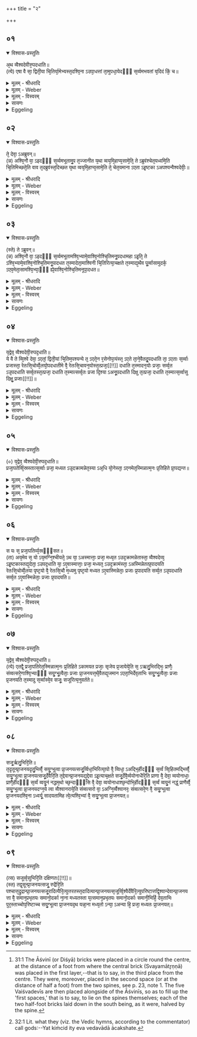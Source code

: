 +++
title = "२"

+++


## ०१


<details open><summary>विश्वास-प्रस्तुतिः</summary>

अ᳘थ व्वैश्वदेवीरु᳘पदधाति॥  
(त्ये) एषा वै सा᳘ द्विती᳘या चि᳘तिर्या᳘मेभ्यस्त᳘दश्वि᳘ना ऽउपा᳘धत्तां ता᳘मुपधा᳘येदᳫँ᳭ स᳘र्व्वमभवतां य᳘दिदं किं᳘ च॥
</details>

<details><summary>मूलम् - श्रीधरादि</summary>

अ᳘थ व्वैश्वदेवीरु᳘पदधाति॥  
(त्ये) एषा वै सा᳘ द्विती᳘या चि᳘तिर्या᳘मेभ्यस्त᳘दश्वि᳘ना ऽउपा᳘धत्तां ता᳘मुपधा᳘येदᳫँ᳭ स᳘र्व्वमभवतां य᳘दिदं किं᳘ च॥
</details>

<details><summary>मूलम् - Weber</summary>

अ᳘थ वैश्वदेवीरु᳘पदधाति॥  
एषा वै सा᳘ द्वीती᳘या चि᳘तिर्या᳘मेभ्यस्त᳘दश्वि᳘ना उपा᳘धत्तां ता᳘मुपधा᳘येदᳫं स᳘र्वमभवतां य᳘दिदं किं᳘ च॥
</details>

<details><summary>मूलम् - विस्वरम्</summary>


</details>

<details><summary>सायणः</summary>

…
</details>

<details><summary>Eggeling</summary>

1. He then lays down the Vaiśvadevī (All-gods’ bricks). For this second layer is that one which the Aśvins at that time laid down for them (the gods); and by laying it down they became everything here whatsoever there is here.
</details>


## ०२


<details open><summary>विश्वास-प्रस्तुतिः</summary>

ते᳘ देवा᳘ ऽअब्रुवन्॥  
(न्न) अश्वि᳘नौ वा᳘ ऽइदᳫँ᳭ स᳘र्व्वमभूतामु᳘प त᳘ज्जानीत य᳘था व्वय᳘मि᳘हाप्य᳘सामे᳘ति᳘ ते ऽब्रुवंश्चेत᳘यध्वमि᳘ति चि᳘तिमिच्छते᳘ति वाव त᳘दब्रुवंस्त᳘दिच्छत य᳘था व्वय᳘मि᳘हाप्य᳘सामे᳘ति ते᳘ चेत᳘यमाना ऽएता ऽइ᳘ष्टका ऽअपश्यन्वैश्वदेवीः᳘॥
</details>

<details><summary>मूलम् - श्रीधरादि</summary>

ते᳘ देवा᳘ ऽअब्रुवन्॥  
(न्न) अश्वि᳘नौ वा᳘ ऽइदᳫँ᳭ स᳘र्व्वमभूतामु᳘प त᳘ज्जानीत य᳘था व्वय᳘मि᳘हाप्य᳘सामे᳘ति᳘ ते ऽब्रुवंश्चेत᳘यध्वमि᳘ति चि᳘तिमिच्छते᳘ति वाव त᳘दब्रुवंस्त᳘दिच्छत य᳘था व्वय᳘मि᳘हाप्य᳘सामे᳘ति ते᳘ चेत᳘यमाना ऽएता ऽइ᳘ष्टका ऽअपश्यन्वैश्वदेवीः᳘॥
</details>

<details><summary>मूलम् - Weber</summary>

ते᳘ देवा᳘ अब्रुवन्॥  
अश्वि᳘नौ वा᳘ इदᳫं स᳘र्वमभूतामु᳘प त᳘ज्जानीत य᳘था व्य᳘मिॗहाप्य᳘सामे᳘तिॗ ते ऽब्रुवंश्चेत᳘यध्वमि᳘ति चि᳘तिमिछते᳘ति वाव त᳘दब्रुवंस्त᳘दिछत य᳘था वय᳘मिॗहाप्य᳘सामे᳘ति ते᳘ चेत᳘यमाना एता इ᳘ष्टका अपश्यन्वैश्वदेवीः॥
</details>

<details><summary>मूलम् - विस्वरम्</summary>


</details>

<details><summary>सायणः</summary>

…
</details>

<details><summary>Eggeling</summary>

2. The gods spake, 'The Aśvins have become everything here: think ye upon this as to how we also may share in it!' They said, 'Meditate ye (cit)!' whereby, no doubt, they meant to say, Seek ye a layer (citi)! seek ye in what way we also may share in it!' whilst meditating, they saw these Vaiśvadevī (All-gods’) bricks.
</details>


## ०३


<details open><summary>विश्वास-प्रस्तुतिः</summary>

(स्ते) ते ऽब्रुवन्॥  
(न्न) अश्वि᳘नौ वा᳘ ऽइदᳫँ᳭ स᳘र्व्वमभूतामश्वि᳘भ्यामे᳘वाश्वि᳘नोश्चि᳘तिमनू᳘पदधामहा ऽइ᳘ति᳘ ते ऽश्वि᳘भ्यामे᳘वाश्वि᳘नोश्चि᳘तिमनू᳘पादधत त᳘स्मादेता᳘माश्विनी चि᳘तिरित्या᳘चक्षते त᳘स्माद्य᳘थैव पू᳘र्व्वासामुदर्क᳘ ऽएव᳘मेता᳘सामश्वि᳘भ्या᳘ᳫँ᳘ ह्ये᳘वाश्वि᳘नोश्चि᳘तिमनूपा᳘दधत॥
</details>

<details><summary>मूलम् - श्रीधरादि</summary>

(स्ते) ते ऽब्रुवन्॥  
(न्न) अश्वि᳘नौ वा᳘ ऽइदᳫँ᳭ स᳘र्व्वमभूतामश्वि᳘भ्यामे᳘वाश्वि᳘नोश्चि᳘तिमनू᳘पदधामहा ऽइ᳘ति᳘ ते ऽश्वि᳘भ्यामे᳘वाश्वि᳘नोश्चि᳘तिमनू᳘पादधत त᳘स्मादेता᳘माश्विनी चि᳘तिरित्या᳘चक्षते त᳘स्माद्य᳘थैव पू᳘र्व्वासामुदर्क᳘ ऽएव᳘मेता᳘सामश्वि᳘भ्या᳘ᳫँ᳘ ह्ये᳘वाश्वि᳘नोश्चि᳘तिमनूपा᳘दधत॥
</details>

<details><summary>मूलम् - Weber</summary>

ते ऽब्रुवन्॥  
अश्वि᳘नौ वा᳘ इदᳫं सर्वमभूतामश्वि᳘भ्यामेॗवाश्वि᳘नोश्चितिमनू᳘पदधामहा इ᳘तिॗ ते ऽश्वि᳘भ्यामेॗवाश्वि᳘नोश्चि᳘तिमनू᳘पादधत त᳘स्मादेता᳘माश्विनी चि᳘तिरित्या᳘चक्षते त᳘स्माद्य᳘थैव पू᳘र्वासामुदर्क᳘ एव᳘मेता᳘सामिश्वि᳘भ्याॗᳫंॗ ह्येॗवाश्वि᳘नोश्चि᳘तिमनूपा᳘दधत॥
</details>

<details><summary>मूलम् - विस्वरम्</summary>


</details>

<details><summary>सायणः</summary>

…
</details>

<details><summary>Eggeling</summary>

3. They said, 'The Aśvins have become everything here: with the help of the Aśvins let us lay down (bricks) along with the Aśvins’ layer!' With the help of the Aśvins they accordingly laid down (bricks) along with the Aśvins’ layer, whence they call this the Aśvins’ layer. Hence the end of these (bricks) is the same as that of the former ones; for they laid them down with the help of the Aśvins along with the Aśvins’ layer.
</details>


## ०४


<details open><summary>विश्वास-प्रस्तुतिः</summary>

य᳘द्वेव᳘ व्वैश्वदेवी᳘रुपद᳘धाति॥  
ये वै ते व्वि᳘श्वे देवा᳘ ऽएतां᳘ द्विती᳘यां चि᳘तिम᳘पश्यन्ये त᳘ ऽएते᳘न र᳘सेनोपा᳘यंस्त᳘ ऽएते ता᳘ने᳘वैतदु᳘पदधाति ता᳘ ऽएताः स᳘र्व्वाः प्रजास्ता᳘ रेतःसि᳘चोर्व्वे᳘लयो᳘पदधातीमे वै᳘ रेतःसि᳘चावन᳘योस्त᳘त्प्रजा᳘[[!!]] दधाति त᳘स्मादन᳘योः प्रजाः᳘ सर्व्व᳘त ऽउ᳘पदधाति सर्व्व᳘तस्त᳘त्प्रजा᳘ दधाति त᳘स्मात्सर्व्व᳘तः प्रजा दि᳘श्या ऽअनू᳘पदधाति दिक्षु त᳘त्प्रजा᳘ दधाति त᳘स्मात्स᳘र्व्वासु दिक्षु᳘ प्रजाः[[!!]]॥
</details>

<details><summary>मूलम् - श्रीधरादि</summary>

य᳘द्वेव᳘ व्वैश्वदेवी᳘रुपद᳘धाति॥  
ये वै ते व्वि᳘श्वे देवा᳘ ऽएतां᳘ द्विती᳘यां चि᳘तिम᳘पश्यन्ये त᳘ ऽएते᳘न र᳘सेनोपा᳘यंस्त᳘ ऽएते ता᳘ने᳘वैतदु᳘पदधाति ता᳘ ऽएताः स᳘र्व्वाः प्रजास्ता᳘ रेतःसि᳘चोर्व्वे᳘लयो᳘पदधातीमे वै᳘ रेतःसि᳘चावन᳘योस्त᳘त्प्रजा᳘[[!!]] दधाति त᳘स्मादन᳘योः प्रजाः᳘ सर्व्व᳘त ऽउ᳘पदधाति सर्व्व᳘तस्त᳘त्प्रजा᳘ दधाति त᳘स्मात्सर्व्व᳘तः प्रजा दि᳘श्या ऽअनू᳘पदधाति दिक्षु त᳘त्प्रजा᳘ दधाति त᳘स्मात्स᳘र्व्वासु दिक्षु᳘ प्रजाः[[!!]]॥
</details>

<details><summary>मूलम् - Weber</summary>

य᳘द्वेव᳘ वैश्वदेवी᳘रुपद᳘धाति॥  
ये वै ते वि᳘श्वे देवा᳘ एतां᳘ द्विती᳘यां चि᳘तिम᳘पश्यन्ये त᳘ एते᳘न र᳘सेनोपा᳘यंस्त᳘ एते ता᳘नेॗवैतदु᳘पदधाति ता᳘ एताः स᳘र्वाः प्रजास्ता᳘ रेतःसि᳘चोर्वे᳘लयो᳘पदधातीमे वै᳘ रेतःसिचा᳘वन᳘योस्त᳘त्प्रजा᳘ दधाति त᳘स्मादन᳘योः प्रजाः᳘ सर्व᳘त उ᳘पदधाति सर्व᳘तस्त᳘त्प्रजा᳘ दधाति त᳘स्मात्सर्व᳘तः प्रजा दि᳘श्या अनू᳘पदधाति दिक्षु त᳘त्प्रजा᳘ दधाति त᳘स्मात्स᳘र्वासु दिक्षु᳘ प्रजाः᳟॥
</details>

<details><summary>मूलम् - विस्वरम्</summary>


</details>

<details><summary>सायणः</summary>

…
</details>

<details><summary>Eggeling</summary>

4. And, again, as to why he lays down the

 All-gods’ (bricks). These indeed are those same All-gods who saw this second layer, and who came nigh with that life-sap: it is them he thereby bestows, that is, all these creatures. He lays them down in the range of the Retaḥsic; for the Retaḥsic are these two (heaven and earth): within these two (worlds) he thus places creatures; whence there are creatures within these two (worlds). He places (bricks) on every side: he thus places creatures everywhere, whence there are creatures everywhere. He places them alongside of the regional ones [^egg_85]: he thus places creatures in the regions (quarters); whence there are creatures in all the (four) quarters.

[^egg_85]: 31:1 The Āśvinī (or Diśyā) bricks were placed in a circle round the centre, at the distance of a foot from where the central brick (Svayamātr̥ṇṇā) was placed in the first layer,--that is to say, in the third place from the centre. They were, moreover, placed in the second space (or at the distance of half a foot) from the two spines, see p. 23, note 1. The five Vaiśvadevīs are then placed alongside of the Āśvinīs, so as to fill up the 'first spaces,' that is to say, to lie on the spines themselves; each of the two half-foot bricks laid down in the south being, as it were, halved by the spine.
</details>


## ०५


<details open><summary>विश्वास-प्रस्तुतिः</summary>

(०) य᳘द्वेव᳘ व्वैश्वदेवी᳘रुपद᳘धाति॥  
प्रजा᳘पतेर्व्वि᳘स्रस्तात्स᳘र्व्वाः प्रजा᳘ मध्यत ऽउ᳘दक्रामन्नेत᳘स्या ऽअ᳘धि यो᳘नेस्ता᳘ ऽएनमेत᳘स्मिन्नात्म᳘नः प्र᳘तिहिते प्रा᳘पद्यन्त॥
</details>

<details><summary>मूलम् - श्रीधरादि</summary>

(०) य᳘द्वेव᳘ व्वैश्वदेवी᳘रुपद᳘धाति॥  
प्रजा᳘पतेर्व्वि᳘स्रस्तात्स᳘र्व्वाः प्रजा᳘ मध्यत ऽउ᳘दक्रामन्नेत᳘स्या ऽअ᳘धि यो᳘नेस्ता᳘ ऽएनमेत᳘स्मिन्नात्म᳘नः प्र᳘तिहिते प्रा᳘पद्यन्त॥
</details>

<details><summary>मूलम् - Weber</summary>

य᳘द्वेव᳘ वैश्वदेवी᳘रुपद᳘धाति॥  
प्रजा᳘पतेर्वि᳘स्रस्तात्स᳘र्वाः प्रजा᳘ मध्यत उ᳘दक्रामन्नेत᳘स्या अ᳘धि यो᳘नेस्ता᳘ एनमेत᳘स्मिन्न्:त्म᳘नः प्र᳘तिहिते प्रा᳘पद्यन्त॥
</details>

<details><summary>मूलम् - विस्वरम्</summary>


</details>

<details><summary>सायणः</summary>

…
</details>

<details><summary>Eggeling</summary>

5. And, again, as to why he lays down the All-gods’ (bricks). When Prajāpati had become relaxed, all creatures went forth from the midst of him, from that birth-place of theirs. When that (central part) of his body had been restored, they entered him.
</details>


## ०६


<details open><summary>विश्वास-प्रस्तुतिः</summary>

स यः स᳘ प्रजा᳘पतिर्व्य᳘स्रᳫँ᳭सत॥  
(ता) अय᳘मेव स᳘ यो ऽय᳘मग्नि᳘श्चीयते᳘ ऽथ या᳘ ऽअस्मात्ताः᳘ प्रजा᳘ मध्य᳘त ऽउद᳘क्रामन्नेतास्ता᳘ व्वैश्वदेव्य᳘ ऽइ᳘ष्टकास्तद्य᳘देता᳘ ऽउपद᳘धाति या᳘ ऽए᳘वास्मात्ताः᳘ प्रजा᳘ मध्यत᳘ ऽउद᳘क्रामंस्ता᳘ ऽअस्मिन्नेतत्प्र᳘पादयति रेतःसि᳘चोर्व्वे᳘लया पृष्ट᳘यो वै᳘ रेतःसि᳘चौ म᳘ध्यमु पृष्ट᳘यो मध्यत ऽए᳘वास्मिन्नेताः᳘ प्रजाः प्र᳘पादयति सर्व्व᳘त ऽउ᳘पदधाति सर्व्व᳘त ऽए᳘वास्मिन्नेताः᳘ प्रजाः प्र᳘पादयति॥
</details>

<details><summary>मूलम् - श्रीधरादि</summary>

स यः स᳘ प्रजा᳘पतिर्व्य᳘स्रᳫँ᳭सत॥  
(ता) अय᳘मेव स᳘ यो ऽय᳘मग्नि᳘श्चीयते᳘ ऽथ या᳘ ऽअस्मात्ताः᳘ प्रजा᳘ मध्य᳘त ऽउद᳘क्रामन्नेतास्ता᳘ व्वैश्वदेव्य᳘ ऽइ᳘ष्टकास्तद्य᳘देता᳘ ऽउपद᳘धाति या᳘ ऽए᳘वास्मात्ताः᳘ प्रजा᳘ मध्यत᳘ ऽउद᳘क्रामंस्ता᳘ ऽअस्मिन्नेतत्प्र᳘पादयति रेतःसि᳘चोर्व्वे᳘लया पृष्ट᳘यो वै᳘ रेतःसि᳘चौ म᳘ध्यमु पृष्ट᳘यो मध्यत ऽए᳘वास्मिन्नेताः᳘ प्रजाः प्र᳘पादयति सर्व्व᳘त ऽउ᳘पदधाति सर्व्व᳘त ऽए᳘वास्मिन्नेताः᳘ प्रजाः प्र᳘पादयति॥
</details>

<details><summary>मूलम् - Weber</summary>

स यः स᳘ प्रजा᳘पतिर्व्य᳘स्रंसत॥  
अय᳘मेव सॗ यो ऽय᳘मग्नि᳘श्चीयते᳘ ऽथ या᳘ अस्मात्ताः᳘ प्रजा᳘ मध्य᳘त उद᳘क्रामन्नेतास्ता᳘ वैश्वदेव्य᳘ इ᳘ष्टकास्तद्य᳘देता᳘ उपद᳘धाति या᳘ एॗवास्मात्ताः᳘ प्रजा᳘ मध्यत᳘ उद᳘क्रामंस्ता᳘ अस्मिन्नेतत्प्र᳘पादयति रेतःसि᳘चोर्वे᳘लया पृष्ट᳘यो वै᳘ रेतःसि᳘चौ म᳘ध्यमु पृष्ट᳘यो मध्यत᳘ एॗवास्मिन्नेताः᳘ प्रजाः प्र᳘पादयति सर्व᳘त उ᳘पदधाति सर्व᳘त एॗवास्मिन्नेताः᳘ प्रजाः प्र᳘पादयति॥
</details>

<details><summary>मूलम् - विस्वरम्</summary>


</details>

<details><summary>सायणः</summary>

…
</details>

<details><summary>Eggeling</summary>

6. Now the Prajāpati who become relaxed is this very Agni (fire-altar) that is now being built up; and the creatures who went forth from the midst of him are these same All-gods’ bricks; and when he lays these down, he causes those creatures, which went forth from the midst of him, to enter him. In the range of the Retaḥsic (he places the Vaiśvadevī bricks), for the Retaḥsic are the ribs, and the ribs

are the middle: he thus causes the creatures to enter him in the very middle. He places them on all sides: on all sides he thus causes the creatures to enter him.
</details>


## ०७


<details open><summary>विश्वास-प्रस्तुतिः</summary>

य᳘द्वेव᳘ व्वैश्वदेवी᳘रुपद᳘धाति॥  
(त्ये) एतद्वै᳘ प्रजा᳘पतिरेत᳘स्मिन्नात्म᳘नः प्र᳘तिहिते ऽकामयत प्रजाः᳘ सृजेय प्र᳘जायेये᳘ति स᳘ ऽऋतु᳘भिरद्भिः᳘ प्राणैः᳘ संव्वत्सरे᳘णाश्वि᳘भ्याᳫँ᳭ सयु᳘ग्भू᳘त्वैताः᳘ प्रजाः प्रा᳘जनयत्त᳘थै᳘वैतद्य᳘जमान ऽएता᳘भिर्देव᳘ताभिः सयु᳘ग्भू᳘त्वैताः᳘ प्रजाः प्र᳘जनयति त᳘स्मादु स᳘र्व्वास्वे᳘व सजूः᳘ सजूरित्य᳘नुवर्तते॥
</details>

<details><summary>मूलम् - श्रीधरादि</summary>

य᳘द्वेव᳘ व्वैश्वदेवी᳘रुपद᳘धाति॥  
(त्ये) एतद्वै᳘ प्रजा᳘पतिरेत᳘स्मिन्नात्म᳘नः प्र᳘तिहिते ऽकामयत प्रजाः᳘ सृजेय प्र᳘जायेये᳘ति स᳘ ऽऋतु᳘भिरद्भिः᳘ प्राणैः᳘ संव्वत्सरे᳘णाश्वि᳘भ्याᳫँ᳭ सयु᳘ग्भू᳘त्वैताः᳘ प्रजाः प्रा᳘जनयत्त᳘थै᳘वैतद्य᳘जमान ऽएता᳘भिर्देव᳘ताभिः सयु᳘ग्भू᳘त्वैताः᳘ प्रजाः प्र᳘जनयति त᳘स्मादु स᳘र्व्वास्वे᳘व सजूः᳘ सजूरित्य᳘नुवर्तते॥
</details>

<details><summary>मूलम् - Weber</summary>

य᳘द्वेव᳘ वैश्वदेवी᳘रुपद᳘धाति॥  
एतद्वै᳘ प्रजा᳘पतिरेत᳘स्मिन्नात्म᳘नः प्र᳘तिहिते ऽकामयत प्रजाः᳘ सृजेय प्र᳘जायेये᳘ति स᳘ ऋतु᳘भिरद्भिः᳘ प्राणैः᳘ संवत्सरे᳘णाश्वि᳘भ्याᳫं सयु᳘ग्भूॗत्वैताः᳘ प्रजाः प्रा᳘जनयत्त᳘थैॗवैतद्य᳘जमान एता᳘भिर्देव᳘ताभिः सयु᳘ग्भूॗत्वैताः᳘ प्रजाः प्र᳘जनयति त᳘स्मादु स᳘र्वास्वे᳘व सजूः᳘-सजूरित्य᳘नुवर्तते॥
</details>

<details><summary>मूलम् - विस्वरम्</summary>


</details>

<details><summary>सायणः</summary>

…
</details>

<details><summary>Eggeling</summary>

7. And, again, as to why he lays down the Vaiśvadevī (bricks). At that time, when that (part) of his body had been restored, Prajāpati desired, 'May I create creatures, may I be reproduced!' Having entered into union with the seasons, the waters, the vital airs, the year, and the Aśvins, he produced these creatures; and in like manner does this Sacrificer, by entering into union with those deities, now produce these creatures. Hence with all (of these bricks, the word) sajush ('in union with') recurs.
</details>


## ०८


<details open><summary>विश्वास-प्रस्तुतिः</summary>

सजू᳘र्ऋतु᳘भिरि᳘ति॥  
त᳘दृतून्प्रा᳘जनयदृतु᳘भिर्व्वै᳘ सयु᳘ग्भूत्वा प्रा᳘जनयत्सजू᳘र्व्विधा᳘भिरित्या᳘पो वै᳘ व्विधा᳘ ऽअद्भि᳘र्हीदᳫँ᳭ स᳘र्व्वं व्वि᳘हितमद्भिर्व्वै᳘ सयु᳘ग्भूत्वा प्रा᳘जनयत्सजू᳘र्देवैरि᳘ति त᳘द्देवान्प्रा᳘जनयद्य᳘द्देवा ऽइ᳘त्याच᳘क्षते सजू᳘र्देवै᳘र्व्वयोनाधैरि᳘ति प्राणा वै᳘ देवा᳘ व्वयोनाधाः᳘ प्राणै᳘र्हीदᳫँ᳭ स᳘र्व्वं व्वयु᳘नं नद्धम᳘थो च्छ᳘न्दाᳫँ᳭सि वै᳘ देवा᳘ व्वयोनाधाश्छ᳘न्दोभि᳘र्हीदᳫँ᳭ स᳘र्व्वं व्वयु᳘नं नद्धं᳘ प्राणैर्व्वै᳘ सयु᳘ग्भूत्वा प्रा᳘जनयदग्न᳘ये त्वा व्वैश्वानराये᳘ति संव्वत्सरो वा᳘ ऽअग्नि᳘र्व्वैश्वानरः᳘ संव्वत्सरे᳘ण वै᳘ सयु᳘ग्भूत्वा प्रा᳘जनयदश्वि᳘ना ऽध्वर्यू᳘ सादयतामिह त्वे᳘त्यश्वि᳘भ्यां वै᳘ सयु᳘ग्भूत्वा प्रा᳘जनयत्॥
</details>

<details><summary>मूलम् - श्रीधरादि</summary>

सजू᳘र्ऋतु᳘भिरि᳘ति॥  
त᳘दृतून्प्रा᳘जनयदृतु᳘भिर्व्वै᳘ सयु᳘ग्भूत्वा प्रा᳘जनयत्सजू᳘र्व्विधा᳘भिरित्या᳘पो वै᳘ व्विधा᳘ ऽअद्भि᳘र्हीदᳫँ᳭ स᳘र्व्वं व्वि᳘हितमद्भिर्व्वै᳘ सयु᳘ग्भूत्वा प्रा᳘जनयत्सजू᳘र्देवैरि᳘ति त᳘द्देवान्प्रा᳘जनयद्य᳘द्देवा ऽइ᳘त्याच᳘क्षते सजू᳘र्देवै᳘र्व्वयोनाधैरि᳘ति प्राणा वै᳘ देवा᳘ व्वयोनाधाः᳘ प्राणै᳘र्हीदᳫँ᳭ स᳘र्व्वं व्वयु᳘नं नद्धम᳘थो च्छ᳘न्दाᳫँ᳭सि वै᳘ देवा᳘ व्वयोनाधाश्छ᳘न्दोभि᳘र्हीदᳫँ᳭ स᳘र्व्वं व्वयु᳘नं नद्धं᳘ प्राणैर्व्वै᳘ सयु᳘ग्भूत्वा प्रा᳘जनयदग्न᳘ये त्वा व्वैश्वानराये᳘ति संव्वत्सरो वा᳘ ऽअग्नि᳘र्व्वैश्वानरः᳘ संव्वत्सरे᳘ण वै᳘ सयु᳘ग्भूत्वा प्रा᳘जनयदश्वि᳘ना ऽध्वर्यू᳘ सादयतामिह त्वे᳘त्यश्वि᳘भ्यां वै᳘ सयु᳘ग्भूत्वा प्रा᳘जनयत्॥
</details>

<details><summary>मूलम् - Weber</summary>

सजू᳘रृतु᳘भिरि᳘ति॥  
त᳘दृतून्प्रा᳘जनयदृतु᳘भिर्वै᳘ सयु᳘ग्भूत्वा प्रा᳘जनयत्सजू᳘र्विधा᳘भिरित्या᳘पो वै᳘ विधा᳘ अद्भिॗर्हीदᳫं स᳘र्वं वि᳘हितमद्भिर्वै᳘ सयु᳘ग्भूत्वा प्रा᳘जनयत्सजू᳘र्देवैरि᳘ति त᳘द्देवान्प्रा᳘जनयद्य᳘द्देवा इ᳘त्याच᳘क्षते सजू᳘र्देवै᳘र्वयोनाधैरि᳘ति प्राणा वै᳘ देवा᳘ वयोनाधाः᳘ प्राणैॗर्हीदᳫं स᳘र्वं वयु᳘नं नद्धम᳘थो छ᳘न्दांसि वै᳘ देवा᳘ वयोनाधाश्छ᳘न्दोभिॗर्हीदᳫं स᳘र्वं वयु᳘नं नद्ध᳘म् प्राणैर्वै᳘ सयु᳘ग्भूत्वा प्रा᳘जनयदग्न᳘ये त्वा वैश्वानराये᳘ति संवत्सरो वा᳘ अग्नि᳘र्वैश्वानरः᳘ संवत्सरे᳘ण वै᳘ सयु᳘ग्भूत्वा प्रा᳘जनयदश्वि᳘नाध्वर्यू᳘ सादयतामिह त्वे᳘त्यश्वि᳘भ्यां वै᳘ सयु᳘ग्भूत्वा प्रा᳘जनयत्॥
</details>

<details><summary>मूलम् - विस्वरम्</summary>


</details>

<details><summary>सायणः</summary>

…
</details>

<details><summary>Eggeling</summary>

8. [He lays down the Vaiśvadevī bricks, with Vāj. S. XIV, 7], 'In union with the seasons,'--he thereby produced the seasons, and having entered into union with the seasons he produced (creatures);--'in union with the ranges,'--the ranges, doubtless, are the waters, for by water everything is ranged (distributed or produced) here: having entered into union with the waters he produced (creatures);--'in union with the gods,'--he thereby produced the gods,--those who are called 'gods [^egg_86];'--'in union with the life-sustaining gods,'--the life-sustaining gods, doubtless, are the vital airs, for by the vital airs everything living here is sustained; or, the life-sustaining gods are the metres, for by the metres (sacred writ) everything living is sustained here; having entered into union with the vital airs he produced creatures;--

[^egg_86]: 32:1 Lit. what they (viz. the Vedic hymns, according to the commentator) call gods:--Yat kiṁcid ity eva vedavādā ācakshate.

 'for Agni Vaiśvānara,'--Agni Vaiśvānara ('belonging to all men'), doubtless, is the year: having entered into union with the year he produced creatures;--'May the Aśvins, the Adhvaryus, settle thee here!'--having entered into union with the Aśvins he produced creatures.
</details>


## ०९


<details open><summary>विश्वास-प्रस्तुतिः</summary>

(त्स) सजूर्व्व᳘सुभिरि᳘ति दक्षिणतः[[!!]]॥  
(स्त) तद्व᳘सून्प्रा᳘जनयत्सजू᳘ रुद्रैरि᳘ति पश्चात्त᳘द्रुद्रान्प्रा᳘जनयत्सजू᳘रादित्यैरि᳘त्युत्तरतस्त᳘दादित्यान्प्रा᳘जनयत्स᳘जूर्व्वि᳘श्वैर्देवैरि᳘त्युपरिष्टात्तद्वि᳘श्वान्देवान्प्रा᳘जनयत्ता वै᳘ समान᳘प्रभृतयः समानो᳘दर्का ना᳘ना मध्यतस्ता य᳘त्समान᳘प्रभृतयः समानो᳘दर्काः समानी᳘भिर्हि᳘ देव᳘ताभिः पुर᳘स्ताच्चोप᳘रिष्टाच्च सयु᳘ग्भूत्वा प्रा᳘जनयद᳘थ यन्ना᳘ना मध्य᳘तो ऽन्या᳘ ऽअन्या हि᳘ प्रजा᳘ मध्यतः प्रा᳘जनयत्॥
</details>

<details><summary>मूलम् - श्रीधरादि</summary>

(त्स) सजूर्व्व᳘सुभिरि᳘ति दक्षिणतः[[!!]]॥  
(स्त) तद्व᳘सून्प्रा᳘जनयत्सजू᳘ रुद्रैरि᳘ति पश्चात्त᳘द्रुद्रान्प्रा᳘जनयत्सजू᳘रादित्यैरि᳘त्युत्तरतस्त᳘दादित्यान्प्रा᳘जनयत्स᳘जूर्व्वि᳘श्वैर्देवैरि᳘त्युपरिष्टात्तद्वि᳘श्वान्देवान्प्रा᳘जनयत्ता वै᳘ समान᳘प्रभृतयः समानो᳘दर्का ना᳘ना मध्यतस्ता य᳘त्समान᳘प्रभृतयः समानो᳘दर्काः समानी᳘भिर्हि᳘ देव᳘ताभिः पुर᳘स्ताच्चोप᳘रिष्टाच्च सयु᳘ग्भूत्वा प्रा᳘जनयद᳘थ यन्ना᳘ना मध्य᳘तो ऽन्या᳘ ऽअन्या हि᳘ प्रजा᳘ मध्यतः प्रा᳘जनयत्॥
</details>

<details><summary>मूलम् - Weber</summary>

सजूर्व᳘सुभिरि᳘ति दक्षिणतः᳟॥  
तद्व᳘सून्प्रा᳘जनयत्सजू᳘ रुद्रैरि᳘ति पश्चात्त᳘द्रुद्रान्प्रा᳘जनयत्सजू᳘रादित्यैरि᳘त्युत्तरतस्त᳘दादित्यान्प्रा᳘जनयत्सजूर्वि᳘श्वैर्देवैरि᳘त्युपरिष्टात्तद्वि᳘श्वान्देवान्प्रा᳘जनयत्ता वै᳘ समान᳘प्रभृतयः समानो᳘दर्का ना᳘ना मध्यतस्ता य᳘त्समान᳘प्रभृतयः समानी᳘भिर्हि᳘ देव᳘ताभिः पुर᳘स्ताच्चोपरिष्टाच्च सयु᳘ग्भूत्वा प्रा᳘जनयद᳘थ यन्ना᳘ना मध्यॗतो ऽन्या᳘-अन्या हि᳘ प्रजा᳘ मध्यतः प्रा᳘जनयत्॥
</details>

<details><summary>मूलम् - विस्वरम्</summary>


</details>

<details><summary>सायणः</summary>

…
</details>

<details><summary>Eggeling</summary>

9. 'In union with the Vasus,' he says on the right side: he thereby produced the Vasus;--'in union with the Rudras,' he says at the back: he thereby produced the Rudras;--'in union with the Ādityas,' he says on the left side: he thereby produced the Ādityas;--'in union with the All-gods,' he says upwards: he thereby produced the All-gods. These (bricks) have the same beginning and end, but are different in the middle: as to their having the same beginning and end, it is because having become united with the deities in front and behind, he produced creatures; and as to their being different in the middle, it is that each time he produced different creatures from within him.
</details>

